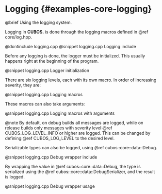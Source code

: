# Logging {#examples-core-logging}

@brief Using the logging system.

Logging in **CUBOS.** is done through the logging macros defined in @ref core/log.hpp.

@dontinclude logging.cpp
@snippet logging.cpp Logging include

Before any logging is done, the logger must be initialized.
This usually happens right at the beginning of the program.

@snippet logging.cpp Logger initialization

There are six logging levels, each with its own macro.
In order of increasing severity, they are:

@snippet logging.cpp Logging macros

These macros can also take arguments:

@snippet logging.cpp Logging macros with arguments

@note By default, on debug builds all messages are logged, while on release builds only messages with
severity level @ref CUBOS_LOG_LEVEL_INFO or higher are logged. This can be changed by defining
@ref CUBOS_LOG_LEVEL to the desired level.

Serializable types can also be logged, using @ref cubos::core::data::Debug.

@snippet logging.cpp Debug wrapper include

By wrapping the value in @ref cubos::core::data::Debug, the type is serialized using the
@ref cubos::core::data::DebugSerializer, and the result is logged.

@snippet logging.cpp Debug wrapper usage